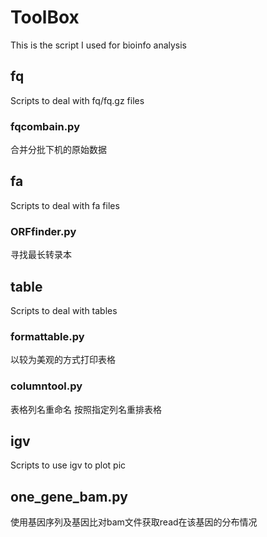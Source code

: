# ToolBox
This is the script I used for bioinfo analysis

## fq
Scripts to deal with fq/fq.gz files

### fqcombain.py
合并分批下机的原始数据


## fa
Scripts to deal with fa files

### ORFfinder.py
寻找最长转录本


## table
Scripts to deal with tables

### formattable.py
以较为美观的方式打印表格

### columntool.py
表格列名重命名
按照指定列名重排表格

## igv
Scripts to use igv to plot pic

## one_gene_bam.py
使用基因序列及基因比对bam文件获取read在该基因的分布情况

